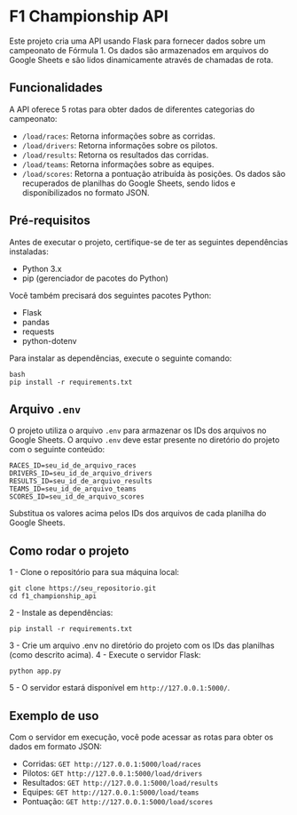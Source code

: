 
# F1 Championship API
Este projeto cria uma API usando Flask para fornecer dados sobre um campeonato de Fórmula 1. Os dados são armazenados em arquivos do Google Sheets e são lidos dinamicamente através de chamadas de rota.

## Funcionalidades
A API oferece 5 rotas para obter dados de diferentes categorias do campeonato:

- `/load/races`: Retorna informações sobre as corridas.
- `/load/drivers`: Retorna informações sobre os pilotos.
- `/load/results`: Retorna os resultados das corridas.
- `/load/teams`: Retorna informações sobre as equipes.
- `/load/scores`: Retorna a pontuação atribuída às posições.
Os dados são recuperados de planilhas do Google Sheets, sendo lidos e disponibilizados no formato JSON.

## Pré-requisitos
Antes de executar o projeto, certifique-se de ter as seguintes dependências instaladas:

- Python 3.x
- pip (gerenciador de pacotes do Python)

Você também precisará dos seguintes pacotes Python:

- Flask
- pandas
- requests
- python-dotenv

Para instalar as dependências, execute o seguinte comando:

```
bash
pip install -r requirements.txt
```
## Arquivo `.env`
O projeto utiliza o arquivo `.env` para armazenar os IDs dos arquivos no Google Sheets. O arquivo `.env` deve estar presente no diretório do projeto com o seguinte conteúdo:
```
RACES_ID=seu_id_de_arquivo_races
DRIVERS_ID=seu_id_de_arquivo_drivers
RESULTS_ID=seu_id_de_arquivo_results
TEAMS_ID=seu_id_de_arquivo_teams
SCORES_ID=seu_id_de_arquivo_scores
```
Substitua os valores acima pelos IDs dos arquivos de cada planilha do Google Sheets.

## Como rodar o projeto
1 - Clone o repositório para sua máquina local:
```
git clone https://seu_repositorio.git
cd f1_championship_api
```
2 - Instale as dependências:
```
pip install -r requirements.txt
```
3 - Crie um arquivo .env no diretório do projeto com os IDs das planilhas (como descrito acima).
4 - Execute o servidor Flask:
```
python app.py
```
5 - O servidor estará disponível em `http://127.0.0.1:5000/`.

## Exemplo de uso
Com o servidor em execução, você pode acessar as rotas para obter os dados em formato JSON:

- Corridas: `GET http://127.0.0.1:5000/load/races`
- Pilotos: `GET http://127.0.0.1:5000/load/drivers`
- Resultados: `GET http://127.0.0.1:5000/load/results`
- Equipes: `GET http://127.0.0.1:5000/load/teams`
- Pontuação: `GET http://127.0.0.1:5000/load/scores`
